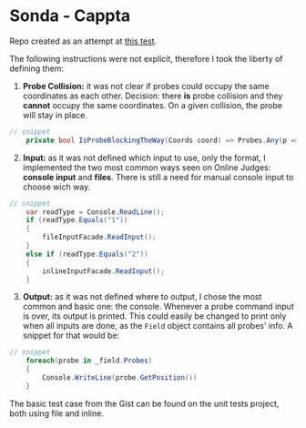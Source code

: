 # Sonda - Cappta
Repo created as an attempt at [this test](https://gist.github.com/rmterra/31f2b4f589250839550f685d8873d935).

The following instructions were not explicit, therefore I took the liberty of defining them:
1. **Probe Collision:** it was not clear if probes could occupy the same coordinates as each other. Decision: there **is** probe collision and they **cannot** occupy the same coordinates. On a given collision, the probe will stay in place.
```csharp
// snippet
    private bool IsProbeBlockingTheWay(Coords coord) => Probes.Any(p => p.Coords.Equals(coord));
```
2. **Input:** as it was not defined which input to use, only the format, I implemented the two most common ways seen on Online Judges: **console input** and **files**. There is still a need for manual console input to choose wich way.
```csharp
// snippet
    var readType = Console.ReadLine();
    if (readType.Equals("1"))
    {
        fileInputFacade.ReadInput();
    }
    else if (readType.Equals("2"))
    {
        inlineInputFacade.ReadInput();
    }
```
3. **Output:** as it was not defined where to output, I chose the most common and basic one: the console. Whenever a probe command input is over, its output is printed. This could easily be changed to print only when all inputs are done, as the `Field` object contains all probes' info. A snippet for that would be:
```csharp
// snippet
    foreach(probe in _field.Probes)
    {
        Console.WriteLine(probe.GetPosition())
    }
```

The basic test case from the Gist can be found on the unit tests project, both using file and inline.
